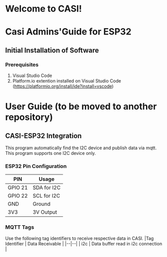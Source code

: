 # Welcome to CASI!
# Casi Admins'Guide for ESP32

## Initial Installation of Software
### Prerequisites
1. Visual Studio Code
2. Platform.io extention installed on Visual Studio Code (https://platformio.org/install/ide?install=vscode)

# User Guide (to be moved to another repository)
## CASI-ESP32 Integration
This program automatically find the I2C device and publish data via mqtt. This program supports one I2C device only.

### ESP32 Pin Configuration
|PIN  | Usage |
|--|--|
| GPIO 21 | SDA for I2C |
| GPIO 22 | SCL for I2C |
| GND | Ground |
| 3V3 | 3V Output |

### MQTT Tags
Use the following tag identifiers to receive respective data in CASI.
|Tag Identifier  | Data Receivable |
|--|--|
| i2c | Data buffer read in i2c connection |
